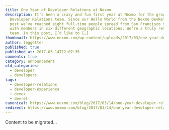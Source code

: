 ```yaml
---
title: One Year of Developer Relations at Nexmo
description: It’s been a crazy and fun first year at Nexmo for the growing
  Developer Relations team. Since our Hello World from the Nexmo DevRel Team
  post we’ve reached eight full-time people spread from San Francisco to London,
  with members in six different geographic locations. We’re a truly remote-first
  team. In this post, I’d like to […]
thumbnail: https://www.nexmo.com/wp-content/uploads/2017/03/one-year-devrel-stats-nexmo.jpg
author: leggetter
published: true
published_at: 2017-03-14T12:07:35
comments: true
category: announcement
old_categories:
  - developer
  - developers
tags:
  - developer-relations
  - developer-experience
  - devex
  - devrel
canonical: https://www.nexmo.com/blog/2017/03/14/one-year-developer-relations-nexmo-dr
redirect: https://www.nexmo.com/blog/2017/03/14/one-year-developer-relations-nexmo-dr
---
```

Content to be migrated...